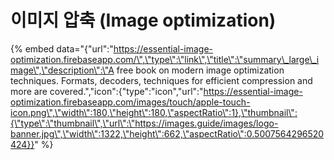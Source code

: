 # 이미지 압축 \(Image optimization\)



{% embed data="{\"url\":\"https://essential-image-optimization.firebaseapp.com/\",\"type\":\"link\",\"title\":\"summary\_large\_image\",\"description\":\"A free book on modern image optimization techniques. Formats, decoders, techniques for efficient compression and more are covered.\",\"icon\":{\"type\":\"icon\",\"url\":\"https://essential-image-optimization.firebaseapp.com/images/touch/apple-touch-icon.png\",\"width\":180,\"height\":180,\"aspectRatio\":1},\"thumbnail\":{\"type\":\"thumbnail\",\"url\":\"https://images.guide/images/logo-banner.jpg\",\"width\":1322,\"height\":662,\"aspectRatio\":0.5007564296520424}}" %}

